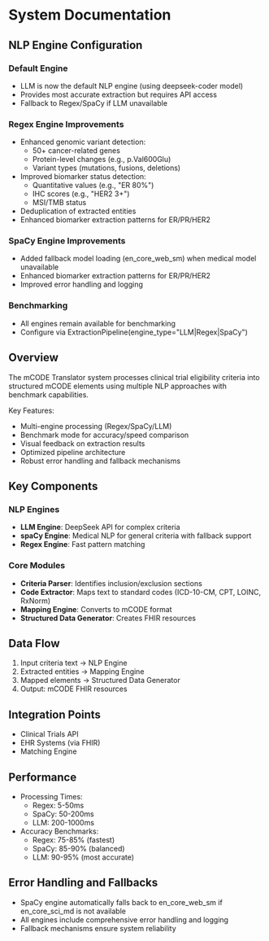 # System Documentation

## NLP Engine Configuration

### Default Engine
- LLM is now the default NLP engine (using deepseek-coder model)
- Provides most accurate extraction but requires API access
- Fallback to Regex/SpaCy if LLM unavailable

### Regex Engine Improvements
- Enhanced genomic variant detection:
  - 50+ cancer-related genes
  - Protein-level changes (e.g., p.Val600Glu)
  - Variant types (mutations, fusions, deletions)
- Improved biomarker status detection:
  - Quantitative values (e.g., "ER 80%")
  - IHC scores (e.g., "HER2 3+")
  - MSI/TMB status
- Deduplication of extracted entities
- Enhanced biomarker extraction patterns for ER/PR/HER2

### SpaCy Engine Improvements
- Added fallback model loading (en_core_web_sm) when medical model unavailable
- Enhanced biomarker extraction patterns for ER/PR/HER2
- Improved error handling and logging

### Benchmarking
- All engines remain available for benchmarking
- Configure via ExtractionPipeline(engine_type="LLM|Regex|SpaCy")

## Overview
The mCODE Translator system processes clinical trial eligibility criteria into structured mCODE elements using multiple NLP approaches with benchmark capabilities.

Key Features:
- Multi-engine processing (Regex/SpaCy/LLM)
- Benchmark mode for accuracy/speed comparison
- Visual feedback on extraction results
- Optimized pipeline architecture
- Robust error handling and fallback mechanisms

## Key Components

### NLP Engines
- **LLM Engine**: DeepSeek API for complex criteria
- **spaCy Engine**: Medical NLP for general criteria with fallback support
- **Regex Engine**: Fast pattern matching

### Core Modules
- **Criteria Parser**: Identifies inclusion/exclusion sections
- **Code Extractor**: Maps text to standard codes (ICD-10-CM, CPT, LOINC, RxNorm)
- **Mapping Engine**: Converts to mCODE format
- **Structured Data Generator**: Creates FHIR resources

## Data Flow
1. Input criteria text → NLP Engine
2. Extracted entities → Mapping Engine
3. Mapped elements → Structured Data Generator
4. Output: mCODE FHIR resources

## Integration Points
- Clinical Trials API
- EHR Systems (via FHIR)
- Matching Engine

## Performance
- Processing Times:
  - Regex: 5-50ms
  - SpaCy: 50-200ms
  - LLM: 200-1000ms
- Accuracy Benchmarks:
  - Regex: 75-85% (fastest)
  - SpaCy: 85-90% (balanced)
  - LLM: 90-95% (most accurate)

## Error Handling and Fallbacks
- SpaCy engine automatically falls back to en_core_web_sm if en_core_sci_md is not available
- All engines include comprehensive error handling and logging
- Fallback mechanisms ensure system reliability